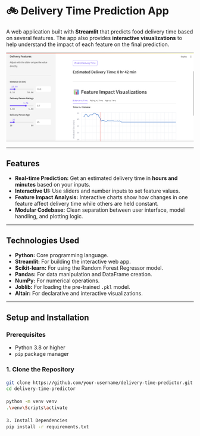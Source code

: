 # 🚲 Delivery Time Prediction App

A web application built with **Streamlit** that predicts food delivery time based on several features. The app also provides **interactive visualizations** to help understand the impact of each feature on the final prediction.

![App Screenshot](app_screenshot.png)

---

## Features

- **Real-time Prediction:** Get an estimated delivery time in **hours and minutes** based on your inputs.
- **Interactive UI:** Use sliders and number inputs to set feature values.
- **Feature Impact Analysis:** Interactive charts show how changes in one feature affect delivery time while others are held constant.
- **Modular Codebase:** Clean separation between user interface, model handling, and plotting logic.

---

## Technologies Used

- **Python:** Core programming language.
- **Streamlit:** For building the interactive web app.
- **Scikit-learn:** For using the Random Forest Regressor model.
- **Pandas:** For data manipulation and DataFrame creation.
- **NumPy:** For numerical operations.
- **Joblib:** For loading the pre-trained `.pkl` model.
- **Altair:** For declarative and interactive visualizations.

---

## Setup and Installation

### Prerequisites
- Python 3.8 or higher
- `pip` package manager

### 1. Clone the Repository
```bash
git clone https://github.com/your-username/delivery-time-predictor.git
cd delivery-time-predictor

python -m venv venv
.\venv\Scripts\activate

3. Install Dependencies
pip install -r requirements.txt
